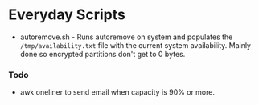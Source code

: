 # Everyday Scripts

- autoremove.sh - Runs autoremove on system and populates the `/tmp/availability.txt` file with the current system availability. Mainly done so encrypted partitions don't get to 0 bytes.

### Todo
- awk oneliner to send email when capacity is 90% or more.
